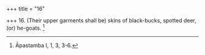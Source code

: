 +++
title = "16"

+++
16. (Their upper garments shall be) skins of black-bucks, spotted deer, (or) he-goats. [^12] 


[^12]:  Āpastamba I, 1, 3, 3-6.
